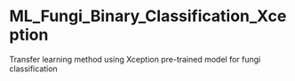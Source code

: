 # ML_Fungi_Binary_Classification_Xception
 Transfer learning method using Xception pre-trained model for fungi classification
